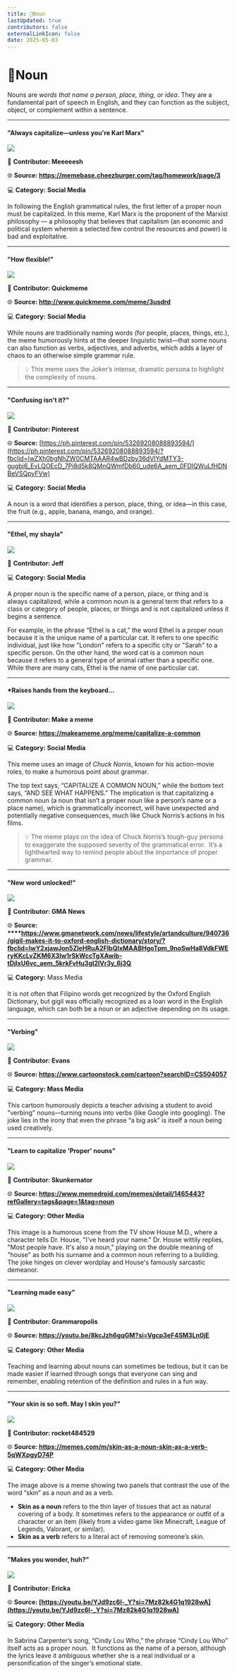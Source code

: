 ```yaml
---
title: 🧍Noun
lastUpdated: true
contributors: false
externalLinkIcon: false
date: 2025-05-03
---
```

# 🧍Noun

Nouns are *words that name a person, place, thing, or idea*. They are a fundamental part of speech in English, and they can function as the subject, object, or complement within a sentence.

- - -

#### "Always capitalize—unless you're Karl Marx"

![](https://i.chzbgr.com/full/9253347072/h7F607006/reads-english-teacher-explaining-proper-nouns-dont-forget-to-capitalize-above-a-pic-of-karl-marx)

👥 **Contributor: Meeeeesh**

🌐 **S﻿ource: <https://memebase.cheezburger.com/tag/homework/page/3>**

💻 **Category:** **Social Media**

In following the English grammatical rules, the first letter of a proper noun must be capitalized. In this meme, Karl Marx is the proponent of the Marxist philosophy — a philosophy that believes that capitalism (an economic and political system wherein a selected few control the resources and power) is bad and exploitative.



- - -

#### "How flexible!"

![](/media/nouns.jpg)

👥 **Contributor: Q﻿uickmeme**

🌐 **S﻿ource: <http://www.quickmeme.com/meme/3usdrd>**

💻 **Category:** **Social Media**

While nouns are traditionally naming words (for people, places, things, etc.), the meme humorously hints at the deeper linguistic twist—that some nouns can also function as verbs, adjectives, and adverbs, which adds a layer of chaos to an otherwise simple grammar rule.

> 💡 This meme uses the Joker’s intense, dramatic persona to highlight the complexity of nouns.
>
>

- - -

#### "C﻿onfusing isn't it?"

![](https://i.pinimg.com/736x/56/71/d9/5671d9a3bae1c8c727e31e861de167a8.jpg)

👥 **Contributor: P﻿interest**

🌐 **S﻿ource:** [https://ph.pinterest.com/pin/53269208088893594/](https://ph.pinterest.com/pin/53269208088893594/?fbclid=IwZXh0bgNhZW0CMTAAAR4wBDzby36dVIYdMTY3-gugbj6_EvLQOEcD_7Pi8d5k8QMnQWmfDb60_ude6A_aem_0FDlQWuLfHDNBeVSQpyFVw)

💻 **Category:** **Social Media**

A noun is a word that identifies a person, place, thing, or idea—in this case, the fruit (e.g., apple, banana, mango, and orange).



- - -

#### "E﻿thel, my shayla"

![](/media/screenshot-2025-05-04-6.28.41-am.png)

👥 **Contributor: Jeff**

💻 **Category: Social Media**

A proper noun is the specific name of a person, place, or thing and is always capitalized, while a common noun is a general term that refers to a class or category of people, places, or things and is not capitalized unless it begins a sentence. 

For example, in the phrase “Ethel is a cat,” the word Ethel is a proper noun because it is the unique name of a particular cat. It refers to one specific individual, just like how "London" refers to a specific city or "Sarah" to a specific person. On the other hand, the word cat is a common noun because it refers to a general type of animal rather than a specific one. While there are many cats, Ethel is the name of one particular cat.



- - -

#### \*Raises hands from the keyboard...

![](https://media.makeameme.org/created/capitalize-a-common.jpg)

👥 **Contributor: Make a meme**

🌐 **S﻿ource: <https://makeameme.org/meme/capitalize-a-common>**

💻 **Category: Social Media**

This meme uses an image of *Chuck Norris*, known for his action-movie roles, to make a humorous point about grammar.

The top text says, “CAPITALIZE A COMMON NOUN,” while the bottom text says, “AND SEE WHAT HAPPENS.” The implication is that capitalizing a common noun (a noun that isn’t a proper noun like a person’s name or a place name), which is grammatically incorrect, will have unexpected and potentially negative consequences, much like Chuck Norris’s actions in his films. 

> 💡 The meme plays on the idea of Chuck Norris’s tough-guy persona to exaggerate the supposed severity of the grammatical error.  It’s a lighthearted way to remind people about the importance of proper grammar.
>
>

- - -

#### "N﻿ew word unlocked!"

![](https://scontent.fmnl16-1.fna.fbcdn.net/v/t39.30808-6/493687479_1149450527226603_3966984034889740409_n.jpg?stp=dst-jpg_s640x640_tt6&_nc_cat=108&ccb=1-7&_nc_sid=127cfc&_nc_eui2=AeE8x6EoXNzZnQQ-mvEQ9Y3wGm6YQmyh20cabphCbKHbR5hQmL7GzXvI0pq74pAZQtMobiiKB1aJs1T9i-9Ve7lk&_nc_ohc=CV7mVALrM2sQ7kNvwFMiw-C&_nc_oc=Adm-OY56-o05tstC8Bph-dWKicm0NBACB1L6SlYh99ueJG3P7EVsTtyd6fAml972Vhw&_nc_zt=23&_nc_ht=scontent.fmnl16-1.fna&_nc_gid=LIpxu9h1ScBfh0ehucgtkA&oh=00_AfG9Nz79B1kZUjnRqZO8Yr1vZo8H5ovdLlAJP08dv3z0nA&oe=681CA53C)

👥 **Contributor: GMA News**

🌐 **S﻿ource: [](https://www.gmanetwork.com/news/lifestyle/artandculture/940736/gigil-makes-it-to-oxford-english-dictionary/story/?fbclid=IwY2xjawJon5ZleHRuA2FlbQIxMAABHgoTpm_9noSwHa8VdkFWEryKKcLvZKM6X3lw1rSkWccTgXAwib-tDjlxU6vc_aem_5krkFvHu3gI2lVr3y_6j3Q)****<https://www.gmanetwork.com/news/lifestyle/artandculture/940736/gigil-makes-it-to-oxford-english-dictionary/story/?fbclid=IwY2xjawJon5ZleHRuA2FlbQIxMAABHgoTpm_9noSwHa8VdkFWEryKKcLvZKM6X3lw1rSkWccTgXAwib-tDjlxU6vc_aem_5krkFvHu3gI2lVr3y_6j3Q>**

💻 **Category:** Mass Media

It is not often that Filipino words get recognized by the Oxford English Dictionary, but gigil was officially recognized as a loan word in the English language, which can both be a noun or an adjective depending on its usage.



- - -

#### "﻿Verbing"

![](/media/nouns.jpg)

👥 **Contributor: Evans**

🌐 **S﻿ource: <https://www.cartoonstock.com/cartoon?searchID=CS504057>**

💻 **Category: Mass Media**

This cartoon humorously depicts a teacher advising a student to avoid "verbing" nouns—turning nouns into verbs (like Google into googling). The joke lies in the irony that even the phrase “a big ask” is itself a noun being used creatively.



- - -

#### "Learn to capitalize 'Proper' nouns"

![](/media/noun3.jpeg)

👥 **Contributor: Skunkernator**

🌐 **S﻿ource: <https://www.memedroid.com/memes/detail/1465443?refGallery=tags&page=1&tag=noun>**

💻 **Category: Other Media**

This image is a humorous scene from the TV show House M.D., where a character tells Dr. House, "I've heard your name." Dr. House wittily replies, "Most people have. It's also a noun," playing on the double meaning of "house" as both his surname and a common noun referring to a building. The joke hinges on clever wordplay and House's famously sarcastic demeanor.



- - -

#### "﻿Learning made easy"

![](/media/8kcjzh6gqgm-sd.jpg)

👥 **Contributor: Grammaropolis**

🌐 **S﻿ource: <https://youtu.be/8kcJzh6gqGM?si=Vgcp3eF4SM3Ln0jE>**

💻 **Category: Other Media**

Teaching and learning about nouns can sometimes be tedious, but it can be made easier if learned through songs that everyone can sing and remember, enabling retention of the definition and rules in a fun way.



- - -

#### "﻿Your skin is so soft. May I skin you?"

![](https://cdn.memes.com/up/24517031586677803/i/1636662310169.jpg)

👥 **Contributor: rocket484529**

🌐 **S﻿ource: <https://memes.com/m/skin-as-a-noun-skin-as-a-verb-5qWXpgyD74P>**

💻 **Category: Other Media**

The image above is a meme showing two panels that contrast the use of the word “skin” as a noun and as a verb.

* **Skin as a noun** refers to the thin layer of tissues that act as natural covering of a body. It sometimes refers to the appearance or outfit of a character or an item (likely from a video game like Minecraft, League of Legends, Valorant, or similar).
* **Skin as a verb** refers to a literal act of removing someone’s skin.



- - -

#### "﻿Makes you wonder, huh?"

![](/media/screenshot-2025-05-04-9.36.25-am.png)

👥 **Contributor: Ericka**

🌐 **S﻿ource: [https://youtu.be/YJd9zc6l-_Y?si=7Mz82k4G1q1928wA](https://youtu.be/YJd9zc6l-_Y?si=7Mz82k4G1q1928wA)**

💻 **Category: Other Media**

In Sabrina Carpenter’s song, “Cindy Lou Who,” the phrase “Cindy Lou Who” itself acts as a proper noun.  It functions as the name of a person, although the lyrics leave it ambiguous whether she is a real individual or a personification of the singer’s emotional state.